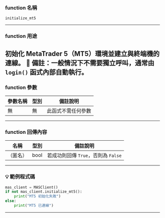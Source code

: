 ### function 名稱

`initialize_mt5`

---

### function 用途

初始化 MetaTrader 5（MT5）環境並建立與終端機的連線。
📌 備註：一般情況下不需要獨立呼叫，通常由 `login()` 函式內部自動執行。
---

### function 參數

| 參數名稱 | 型別 | 備註說明     |
|----------|------|--------------|
| 無       | 無   | 此函式不需任何參數 |

---

### function 回傳內容

| 名稱   | 型別 | 備註說明                           | 
|--------|------|-----------------------------------|
|（匿名） | bool | 若成功則回傳 `True`，否則為 `False` |

---

### 💡 範例程式碼

```python
mas_client = MASClient()
if not mas_client.initialize_mt5():
    print("MT5 初始化失敗")
else:
    print("MT5 已連線")
```

---